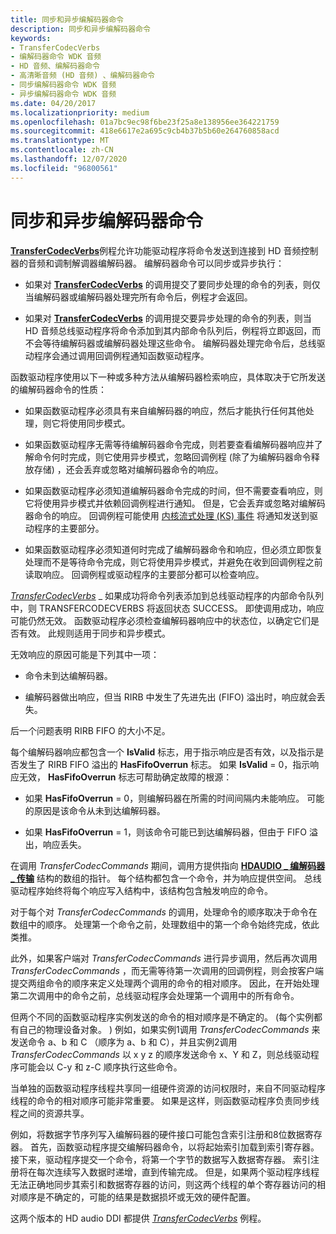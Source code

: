```yaml
---
title: 同步和异步编解码器命令
description: 同步和异步编解码器命令
keywords:
- TransferCodecVerbs
- 编解码器命令 WDK 音频
- HD 音频、编解码器命令
- 高清晰音频 (HD 音频) 、编解码器命令
- 同步编解码器命令 WDK 音频
- 异步编解码器命令 WDK 音频
ms.date: 04/20/2017
ms.localizationpriority: medium
ms.openlocfilehash: 01a7bc9ec98f6be23f25a8e138956ee364221759
ms.sourcegitcommit: 418e6617e2a695c9cb4b37b5b60e264760858acd
ms.translationtype: MT
ms.contentlocale: zh-CN
ms.lasthandoff: 12/07/2020
ms.locfileid: "96800561"
---
```

# <a name="synchronous-and-asynchronous-codec-commands"></a>同步和异步编解码器命令


[**TransferCodecVerbs**](/windows-hardware/drivers/ddi/hdaudio/nc-hdaudio-ptransfer_codec_verbs)例程允许功能驱动程序将命令发送到连接到 HD 音频控制器的音频和调制解调器编解码器。 编解码器命令可以同步或异步执行：

-   如果对 [**TransferCodecVerbs**](/windows-hardware/drivers/ddi/hdaudio/nc-hdaudio-ptransfer_codec_verbs) 的调用提交了要同步处理的命令的列表，则仅当编解码器或编解码器处理完所有命令后，例程才会返回。

-   如果对 [**TransferCodecVerbs**](/windows-hardware/drivers/ddi/hdaudio/nc-hdaudio-ptransfer_codec_verbs) 的调用提交要异步处理的命令的列表，则当 HD 音频总线驱动程序将命令添加到其内部命令队列后，例程将立即返回，而不会等待编解码器或编解码器处理这些命令。 编解码器处理完命令后，总线驱动程序会通过调用回调例程通知函数驱动程序。

函数驱动程序使用以下一种或多种方法从编解码器检索响应，具体取决于它所发送的编解码器命令的性质：

-   如果函数驱动程序必须具有来自编解码器的响应，然后才能执行任何其他处理，则它将使用同步模式。

-   如果函数驱动程序无需等待编解码器命令完成，则若要查看编解码器响应并了解命令何时完成，则它使用异步模式，忽略回调例程 (除了为编解码器命令释放存储) ，还会丢弃或忽略对编解码器命令的响应。

-   如果函数驱动程序必须知道编解码器命令完成的时间，但不需要查看响应，则它将使用异步模式并依赖回调例程进行通知。 但是，它会丢弃或忽略对编解码器命令的响应。 回调例程可能使用 [内核流式处理 (KS) 事件](../stream/ks-events.md) 将通知发送到驱动程序的主要部分。

-   如果函数驱动程序必须知道何时完成了编解码器命令和响应，但必须立即恢复处理而不是等待命令完成，则它将使用异步模式，并避免在收到回调例程之前读取响应。 回调例程或驱动程序的主要部分都可以检查响应。

[*TransferCodecVerbs*](/windows-hardware/drivers/ddi/hdaudio/nc-hdaudio-ptransfer_codec_verbs) \_ 如果成功将命令列表添加到总线驱动程序的内部命令队列中，则 TRANSFERCODECVERBS 将返回状态 SUCCESS。 即使调用成功，响应可能仍然无效。 函数驱动程序必须检查编解码器响应中的状态位，以确定它们是否有效。 此规则适用于同步和异步模式。

无效响应的原因可能是下列其中一项：

-   命令未到达编解码器。

-   编解码器做出响应，但当 RIRB 中发生了先进先出 (FIFO) 溢出时，响应就会丢失。

后一个问题表明 RIRB FIFO 的大小不足。

每个编解码器响应都包含一个 **IsValid** 标志，用于指示响应是否有效，以及指示是否发生了 RIRB FIFO 溢出的 **HasFifoOverrun** 标志。 如果 **IsValid** = 0，指示响应无效， **HasFifoOverrun** 标志可帮助确定故障的根源：

-   如果 **HasFifoOverrun** = 0，则编解码器在所需的时间间隔内未能响应。 可能的原因是该命令从未到达编解码器。

-   如果 **HasFifoOverrun** = 1，则该命令可能已到达编解码器，但由于 FIFO 溢出，响应丢失。

在调用 *TransferCodecCommands* 期间，调用方提供指向 [**HDAUDIO \_ 编解码器 \_ 传输**](/windows-hardware/drivers/ddi/hdaudio/ns-hdaudio-_hdaudio_codec_transfer) 结构的数组的指针。 每个结构都包含一个命令，并为响应提供空间。 总线驱动程序始终将每个响应写入结构中，该结构包含触发响应的命令。

对于每个对 *TransferCodecCommands* 的调用，处理命令的顺序取决于命令在数组中的顺序。 处理第一个命令之前，处理数组中的第一个命令始终完成，依此类推。

此外，如果客户端对 *TransferCodecCommands* 进行异步调用，然后再次调用 *TransferCodecCommands* ，而无需等待第一次调用的回调例程，则会按客户端提交两组命令的顺序来定义处理两个调用的命令的相对顺序。 因此，在开始处理第二次调用中的命令之前，总线驱动程序会处理第一个调用中的所有命令。

但两个不同的函数驱动程序实例发送的命令的相对顺序是不确定的。  (每个实例都有自己的物理设备对象。 ) 例如，如果实例1调用 *TransferCodecCommands* 来发送命令 a、b 和 C （顺序为 a、b 和 C），并且实例2调用 *TransferCodecCommands* 以 x y z 的顺序发送命令 x、Y 和 Z，则总线驱动程序可能会以 C-y 和 z-C 顺序执行这些命令。

当单独的函数驱动程序线程共享同一组硬件资源的访问权限时，来自不同驱动程序线程的命令的相对顺序可能非常重要。 如果是这样，则函数驱动程序负责同步线程之间的资源共享。

例如，将数据字节序列写入编解码器的硬件接口可能包含索引注册和8位数据寄存器。 首先，函数驱动程序提交编解码器命令，以将起始索引加载到索引寄存器。 接下来，驱动程序提交一个命令，将第一个字节的数据写入数据寄存器。 索引注册将在每次连续写入数据时递增，直到传输完成。 但是，如果两个驱动程序线程无法正确地同步其索引和数据寄存器的访问，则这两个线程的单个寄存器访问的相对顺序是不确定的，可能的结果是数据损坏或无效的硬件配置。

这两个版本的 HD audio DDI 都提供 [*TransferCodecVerbs*](/windows-hardware/drivers/ddi/hdaudio/nc-hdaudio-ptransfer_codec_verbs) 例程。

 

